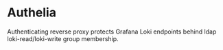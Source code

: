 # Authelia

Authenticating reverse proxy protects Grafana Loki endpoints behind ldap loki-read/loki-write group membership.